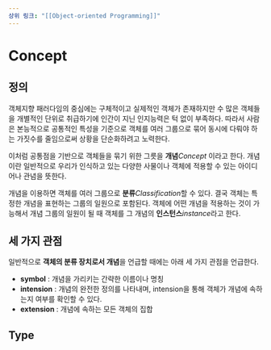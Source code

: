 ```yaml
---
상위 링크: "[[Object-oriented Programming]]"
---
```

# Concept
## 정의
객체지향 패러다임의 중심에는 구체적이고 실제적인 객체가 존재하지만 수 많은 객체들을 개별적인 단위로 취급하기에 인간이 지닌 인지능력은 턱 없이 부족하다. 따라서 사람은 본능적으로 공통적인 특성을 기준으로 객체를 여러 그룹으로 묶어 동시에 다뤄야 하는 가짓수를 줄임으로써 상황을 단순화하려고 노력한다.

이처럼 공통점을 기반으로 객체들을 묶기 위한 그릇을 **개념***Concept* 이라고 한다. 개념이란 일반적으로 우리가 인식하고 있는 다양한 사물이나 객체에 적용할 수 있는 아이디어나 관념을 뜻한다.

개념을 이용하면 객체를 여러 그룹으로 **분류***Classification*할 수 있다. 결국 객체는 특정한 개념을 표현하는 그룹의 일원으로 포함된다. 객체에 어떤 개념을 적용하는 것이 가능해서 개념 그룹의 일원이 될 때 객체를 그 개념의 **인스턴스***instance*라고 한다.

## 세 가지 관점
일반적으로 **객체의 분류 장치로서 개념**을 언급할 때에는 아래 세 가지 관점을 언급한다.

* **symbol** : 개념을 가리키는 간략한 이름이나 명칭
* **intension** : 개념의 완전한 정의를 나타내며, intension을 통해 객체가 개념에 속하는지 여부를 확인할 수 있다.
* **extension** : 개념에 속하는 모든 객체의 집합


## Type

